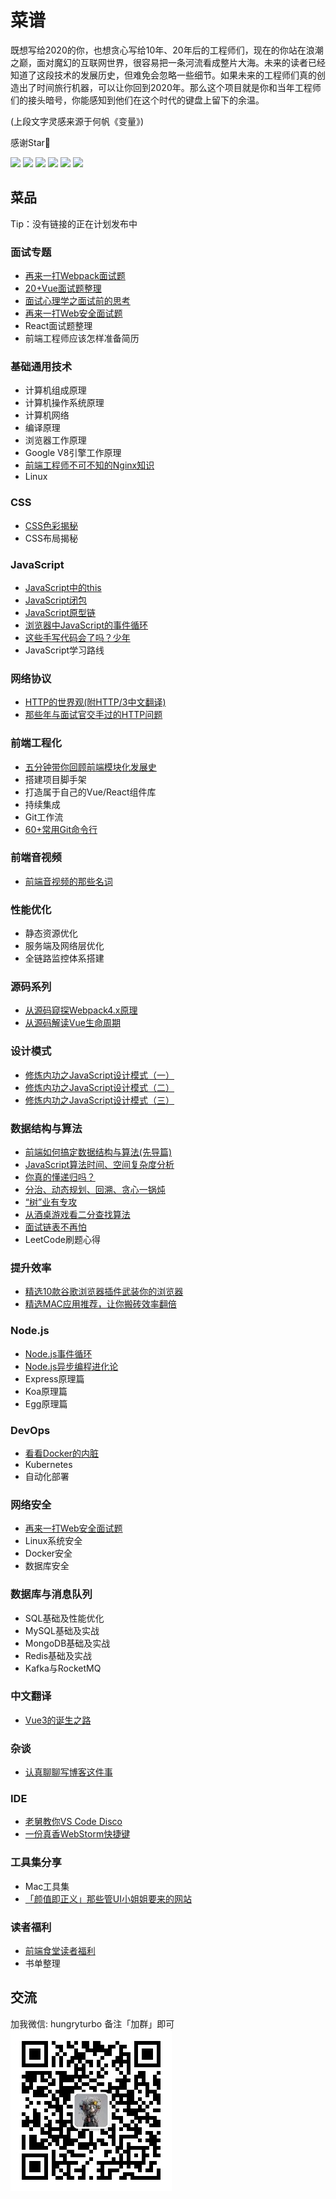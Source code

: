 # 菜谱

既想写给2020的你，也想贪心写给10年、20年后的工程师们，现在的你站在浪潮之巅，面对魔幻的互联网世界，很容易把一条河流看成整片大海。未来的读者已经知道了这段技术的发展历史，但难免会忽略一些细节。如果未来的工程师们真的创造出了时间旅行机器，可以让你回到2020年。那么这个项目就是你和当年工程师们的接头暗号，你能感知到他们在这个时代的键盘上留下的余温。

(上段文字灵感来源于何帆《变量》)

感谢Star🌟


[![](https://img.shields.io/badge/WeChat-微信群-brightgreen)](#交流)
[![](https://img.shields.io/badge/公众号-前端食堂-blueviolet)](#交流)
[![](https://img.shields.io/badge/Juejin-掘金-blue)](https://juejin.im/user/5a2de8a8f265da4320032fc4)
[![](https://img.shields.io/badge/Weibo-微博-orange)](https://weibo.com/u/2771284557)
[![](https://img.shields.io/badge/Zhihu-知乎-blue)](https://www.zhihu.com/people/huo-yi-tong-98)
[![](https://img.shields.io/badge/bilili-哔哩哔哩-ff69b4)](https://space.bilibili.com/161753278)


## 菜品

Tip：没有链接的正在计划发布中

### 面试专题
- [再来一打Webpack面试题](https://juejin.im/post/5e6f4b4e6fb9a07cd443d4a5)
- [20+Vue面试题整理](https://juejin.im/post/5e649e3e5188252c06113021)
- [面试心理学之面试前的思考](https://juejin.im/post/5e4a99506fb9a07ca714ae69)
- [再来一打Web安全面试题](https://juejin.im/post/5e78d298f265da576a57a6bc)
- React面试题整理
- 前端工程师应该怎样准备简历

### 基础通用技术
- 计算机组成原理
- 计算机操作系统原理
- 计算机网络
- 编译原理
- 浏览器工作原理
- Google V8引擎工作原理
- [前端工程师不可不知的Nginx知识](https://juejin.im/post/6864085814571335694/)
- Linux

### CSS
- [CSS色彩揭秘](https://juejin.im/post/5e3cd5caf265da5735504108)
- CSS布局揭秘

### JavaScript
- [JavaScript中的this](https://juejin.im/post/5d15b72d5188255d7032ee2c)
- [JavaScript闭包](https://juejin.im/post/5d54b91fe51d45620b21c3a0)
- [JavaScript原型链](https://juejin.im/post/5d31ea79e51d457778117452)
- [浏览器中JavaScript的事件循环](https://juejin.im/post/5d2036106fb9a07eb15d76e9)
- [这些手写代码会了吗？少年](https://juejin.im/post/6856419501777846279)
- JavaScript学习路线

### 网络协议
- [HTTP的世界观(附HTTP/3中文翻译)](https://juejin.im/post/5dc6c7a8e51d45160d04a480)
- [那些年与面试官交手过的HTTP问题](https://juejin.im/post/5e91d85ce51d4546c82d9d99#heading-32)

### 前端工程化
- [五分钟带你回顾前端模块化发展史](https://juejin.im/post/5e5e4c47f265da57715bb974)
- 搭建项目脚手架
- 打造属于自己的Vue/React组件库
- 持续集成
- Git工作流
- [60+常用Git命令行](https://juejin.im/post/5eb2d6bce51d454d9d3ed14f)

### 前端音视频
- [前端音视频的那些名词](https://juejin.im/post/6861941219938418702)

### 性能优化
- 静态资源优化
- 服务端及网络层优化
- 全链路监控体系搭建

### 源码系列
- [从源码窥探Webpack4.x原理](https://juejin.im/post/5e1b2f77e51d454d5177a69d)
- [从源码解读Vue生命周期](https://juejin.im/post/5d1b464a51882579d824af5b)

### 设计模式
- [修炼内功之JavaScript设计模式（一）](https://juejin.im/post/5d711041f265da03b5746c26)
- [修炼内功之JavaScript设计模式（二）](https://juejin.im/post/5d9cb0636fb9a04de04d7fb0)
- [修炼内功之JavaScript设计模式（三）](https://juejin.im/post/5da6d3cc51882555704c8ff2)

### 数据结构与算法
- [前端如何搞定数据结构与算法(先导篇)](https://juejin.im/post/5e9bb8c251882573820998ac)
- [JavaScript算法时间、空间复杂度分析](https://juejin.im/post/5ea979085188256d6f267940)
- [你真的懂递归吗？](https://juejin.im/post/5ec225e26fb9a043761ce4d8)
- [分治、动态规划、回溯、贪心一锅炖](https://juejin.im/post/5ee4f5bfe51d457b3f4a1fc0#heading-22)
- [“树”业有专攻](https://juejin.im/post/5ef32453f265da22ef7daad3#heading-14)
- [从酒桌游戏看二分查找算法](https://juejin.im/post/5f0499c76fb9a07e976bdbc2)
- [面试链表不再怕](https://juejin.im/post/5f09ede5f265da22eb2a6dcf)
- LeetCode刷题心得

### 提升效率
- [精选10款谷歌浏览器插件武装你的浏览器](https://juejin.im/post/5f116f996fb9a07e654fafa7)
- [精选MAC应用推荐，让你搬砖效率翻倍](https://juejin.im/post/5f1da863f265da22e56e21e1#heading-9)


### Node.js
- [Node.js事件循环](https://juejin.im/post/5de095dd6fb9a071b5615db2)
- [Node.js异步编程进化论](https://juejin.im/post/5dd42a7651882549b16519fa)
- Express原理篇
- Koa原理篇
- Egg原理篇

### DevOps
- [看看Docker的内脏](https://juejin.im/post/5df5f924f265da339f7cf366)
- Kubernetes
- 自动化部署

### 网络安全
- [再来一打Web安全面试题](https://juejin.im/post/5e78d298f265da576a57a6bc)
- Linux系统安全
- Docker安全
- 数据库安全

### 数据库与消息队列
- SQL基础及性能优化
- MySQL基础及实战
- MongoDB基础及实战
- Redis基础及实战
- Kafka与RocketMQ

### 中文翻译
- [Vue3的诞生之路](https://juejin.im/post/5ecff3b2f265da76e3277b3a)

### 杂谈
- [认真聊聊写博客这件事](https://juejin.im/post/5ed24e02f265da76b828be18#heading-5)

### IDE
- [老舅教你VS Code Disco](https://juejin.im/post/5e0a1ee1518825494d3289b7)
- [一份真香WebStorm快捷键](https://juejin.im/post/5d165bde6fb9a07ef06fa7e9)

### 工具集分享
- Mac工具集
- [「颜值即正义」那些管UI小姐姐要来的网站](https://juejin.im/post/5e7cdee26fb9a03c6e640cc7)

### 读者福利
- [前端食堂读者福利](https://mp.weixin.qq.com/s/cDoR8c4RI9U5dm_sQUJHCA)
- 书单整理


## 交流
加我微信: hungryturbo 备注「加群」即可
![](https://github.com/Geekhyt/front-end-canteen/blob/master/images/qrcode.jpg)

